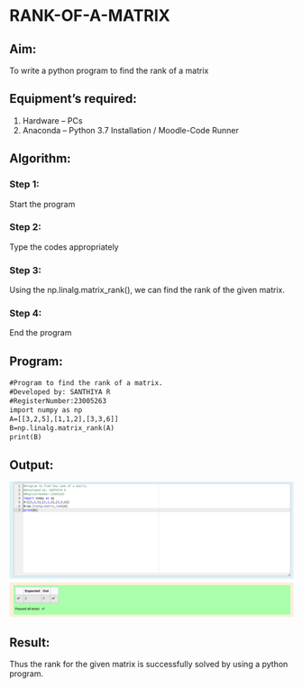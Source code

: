 # RANK-OF-A-MATRIX
## Aim:
To write a python program to find the rank of a matrix
## Equipment’s required:
1. 	Hardware – PCs
2. 	Anaconda – Python 3.7 Installation / Moodle-Code Runner
## Algorithm:
### Step 1: 
Start the program
### Step 2: 
Type the codes appropriately
### Step 3: 
Using the np.linalg.matrix_rank(), we can find the rank of the given matrix.
### Step 4: 
End the program
## Program:
```
#Program to find the rank of a matrix.
#Developed by: SANTHIYA R
#RegisterNumber:23005263
import numpy as np
A=[[3,2,5],[1,1,2],[3,3,6]]
B=np.linalg.matrix_rank(A)
print(B)
```
## Output:
![output](./RankofMatrix.png)
## Result:
Thus the rank for the given matrix is successfully solved by  using a python program.

